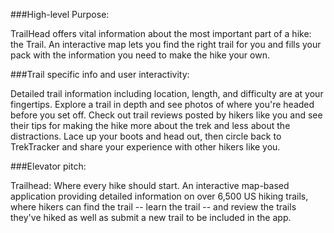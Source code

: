 
###High-level Purpose:

TrailHead offers vital information about the most important part of a hike: the Trail. An interactive map lets you find the right trail for you and fills your pack with the information you need to make the hike your own. 

###Trail specific info and user interactivity:

Detailed trail information including location, length, and difficulty are at your fingertips. Explore a trail in depth and see photos of where you're headed before you set off. Check out trail reviews posted by hikers like you and see their tips for making the hike more about the trek and less about the distractions. Lace up your boots and head out, then circle back to TrekTracker and share your experience with other hikers like you.


###Elevator pitch:

Trailhead: Where every hike should start. An interactive map-based application providing detailed information on over 6,500 US hiking trails, where hikers can find the trail -- learn the trail -- and review the trails they've hiked as well as submit a new trail to be included in the app.